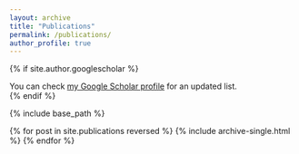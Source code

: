 ```yaml
---
layout: archive
title: "Publications"
permalink: /publications/
author_profile: true
---
```


{% if site.author.googlescholar %}
  <div class="wordwrap">You can check <a href="https://scholar.google.com/citations?user=gIQOYDYAAAAJ&hl=en">my Google Scholar profile</a> for an updated list.</div>
{% endif %}

{% include base_path %}

{% for post in site.publications reversed %}
  {% include archive-single.html %}
{% endfor %}
